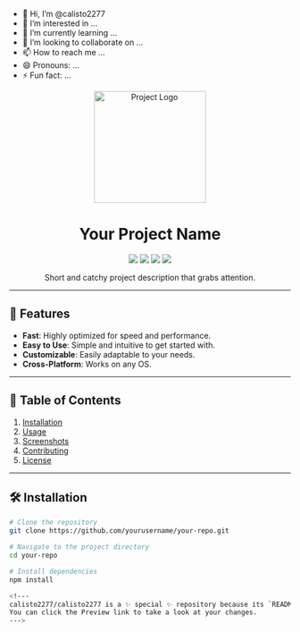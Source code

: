 - 👋 Hi, I’m @calisto2277
- 👀 I’m interested in ...
- 🌱 I’m currently learning ...
- 💞️ I’m looking to collaborate on ...
- 📫 How to reach me ...
- 😄 Pronouns: ...
- ⚡ Fun fact: ...
<!-- Logo or Banner -->
<p align="center">
  <img src="https://your-image-link.com/logo.png" alt="Project Logo" width="200">
</p>

<!-- Project Title -->
<h1 align="center">Your Project Name</h1>

<!-- Badges -->
<p align="center">
  <img src="https://img.shields.io/badge/build-passing-brightgreen">
  <img src="https://img.shields.io/badge/license-MIT-blue.svg">
  <img src="https://img.shields.io/github/stars/yourusername/your-repo.svg">
  <img src="https://img.shields.io/github/forks/yourusername/your-repo.svg">
</p>

<!-- Project Description -->
<p align="center">Short and catchy project description that grabs attention.</p>

---

## 🚀 Features
- **Fast**: Highly optimized for speed and performance.
- **Easy to Use**: Simple and intuitive to get started with.
- **Customizable**: Easily adaptable to your needs.
- **Cross-Platform**: Works on any OS.

---

## 📖 Table of Contents
1. [Installation](#installation)
2. [Usage](#usage)
3. [Screenshots](#screenshots)
4. [Contributing](#contributing)
5. [License](#license)

---

## 🛠 Installation
```bash
# Clone the repository
git clone https://github.com/yourusername/your-repo.git

# Navigate to the project directory
cd your-repo

# Install dependencies
npm install

<!---
calisto2277/calisto2277 is a ✨ special ✨ repository because its `README.md` (this file) appears on your GitHub profile.
You can click the Preview link to take a look at your changes.
--->
